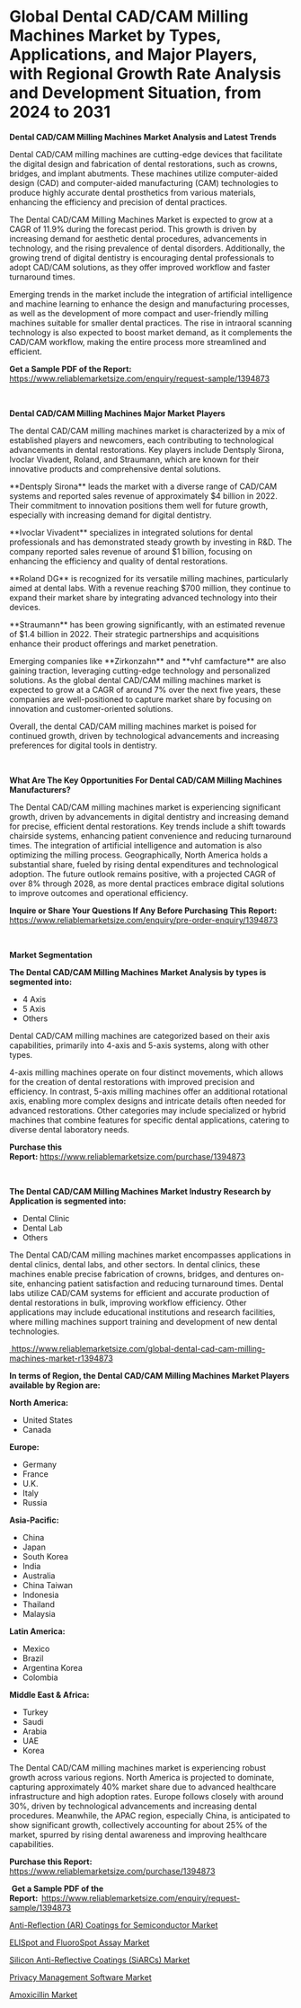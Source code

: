 <p><h1>Global Dental CAD/CAM Milling Machines Market by Types, Applications, and Major Players, with Regional Growth Rate Analysis and Development Situation, from 2024 to 2031</h1></p><p><strong>Dental CAD/CAM Milling Machines Market Analysis and Latest Trends</strong></p>
<p><p>Dental CAD/CAM milling machines are cutting-edge devices that facilitate the digital design and fabrication of dental restorations, such as crowns, bridges, and implant abutments. These machines utilize computer-aided design (CAD) and computer-aided manufacturing (CAM) technologies to produce highly accurate dental prosthetics from various materials, enhancing the efficiency and precision of dental practices.</p><p>The Dental CAD/CAM Milling Machines Market is expected to grow at a CAGR of 11.9% during the forecast period. This growth is driven by increasing demand for aesthetic dental procedures, advancements in technology, and the rising prevalence of dental disorders. Additionally, the growing trend of digital dentistry is encouraging dental professionals to adopt CAD/CAM solutions, as they offer improved workflow and faster turnaround times.</p><p>Emerging trends in the market include the integration of artificial intelligence and machine learning to enhance the design and manufacturing processes, as well as the development of more compact and user-friendly milling machines suitable for smaller dental practices. The rise in intraoral scanning technology is also expected to boost market demand, as it complements the CAD/CAM workflow, making the entire process more streamlined and efficient.</p></p>
<p><strong>Get a Sample PDF of the Report:&nbsp;</strong> <a href="https://www.reliablemarketsize.com/enquiry/request-sample/1394873">https://www.reliablemarketsize.com/enquiry/request-sample/1394873</a></p>
<p>&nbsp;</p>
<p><strong>Dental CAD/CAM Milling Machines Major Market Players</strong></p>
<p><p>The dental CAD/CAM milling machines market is characterized by a mix of established players and newcomers, each contributing to technological advancements in dental restorations. Key players include Dentsply Sirona, Ivoclar Vivadent, Roland, and Straumann, which are known for their innovative products and comprehensive dental solutions.</p><p>**Dentsply Sirona** leads the market with a diverse range of CAD/CAM systems and reported sales revenue of approximately $4 billion in 2022. Their commitment to innovation positions them well for future growth, especially with increasing demand for digital dentistry.</p><p>**Ivoclar Vivadent** specializes in integrated solutions for dental professionals and has demonstrated steady growth by investing in R&D. The company reported sales revenue of around $1 billion, focusing on enhancing the efficiency and quality of dental restorations.</p><p>**Roland DG** is recognized for its versatile milling machines, particularly aimed at dental labs. With a revenue reaching $700 million, they continue to expand their market share by integrating advanced technology into their devices.</p><p>**Straumann** has been growing significantly, with an estimated revenue of $1.4 billion in 2022. Their strategic partnerships and acquisitions enhance their product offerings and market penetration.</p><p>Emerging companies like **Zirkonzahn** and **vhf camfacture** are also gaining traction, leveraging cutting-edge technology and personalized solutions. As the global dental CAD/CAM milling machines market is expected to grow at a CAGR of around 7% over the next five years, these companies are well-positioned to capture market share by focusing on innovation and customer-oriented solutions.</p><p>Overall, the dental CAD/CAM milling machines market is poised for continued growth, driven by technological advancements and increasing preferences for digital tools in dentistry.</p></p>
<p>&nbsp;</p>
<p><strong>What Are The Key Opportunities For Dental CAD/CAM Milling Machines Manufacturers?</strong></p>
<p><p>The Dental CAD/CAM milling machines market is experiencing significant growth, driven by advancements in digital dentistry and increasing demand for precise, efficient dental restorations. Key trends include a shift towards chairside systems, enhancing patient convenience and reducing turnaround times. The integration of artificial intelligence and automation is also optimizing the milling process. Geographically, North America holds a substantial share, fueled by rising dental expenditures and technological adoption. The future outlook remains positive, with a projected CAGR of over 8% through 2028, as more dental practices embrace digital solutions to improve outcomes and operational efficiency.</p></p>
<p><strong>Inquire or Share Your Questions If Any Before Purchasing This Report:</strong> <a href="https://www.reliablemarketsize.com/enquiry/pre-order-enquiry/1394873">https://www.reliablemarketsize.com/enquiry/pre-order-enquiry/1394873</a></p>
<p>&nbsp;</p>
<p><strong>Market Segmentation</strong></p>
<p><strong>The Dental CAD/CAM Milling Machines Market Analysis by types is segmented into:</strong></p>
<p><ul><li>4 Axis</li><li>5 Axis</li><li>Others</li></ul></p>
<p><p>Dental CAD/CAM milling machines are categorized based on their axis capabilities, primarily into 4-axis and 5-axis systems, along with other types. </p><p>4-axis milling machines operate on four distinct movements, which allows for the creation of dental restorations with improved precision and efficiency. In contrast, 5-axis milling machines offer an additional rotational axis, enabling more complex designs and intricate details often needed for advanced restorations. Other categories may include specialized or hybrid machines that combine features for specific dental applications, catering to diverse dental laboratory needs.</p></p>
<p><strong>Purchase this Report:&nbsp;</strong><a href="https://www.reliablemarketsize.com/purchase/1394873">https://www.reliablemarketsize.com/purchase/1394873</a></p>
<p>&nbsp;</p>
<p><strong>The Dental CAD/CAM Milling Machines Market Industry Research by Application is segmented into:</strong></p>
<p><ul><li>Dental Clinic</li><li>Dental Lab</li><li>Others</li></ul></p>
<p><p>The Dental CAD/CAM milling machines market encompasses applications in dental clinics, dental labs, and other sectors. In dental clinics, these machines enable precise fabrication of crowns, bridges, and dentures on-site, enhancing patient satisfaction and reducing turnaround times. Dental labs utilize CAD/CAM systems for efficient and accurate production of dental restorations in bulk, improving workflow efficiency. Other applications may include educational institutions and research facilities, where milling machines support training and development of new dental technologies.</p></p>
<p><a href="https://www.reliablemarketsize.com/global-dental-cad-cam-milling-machines-market-r1394873">&nbsp;https://www.reliablemarketsize.com/global-dental-cad-cam-milling-machines-market-r1394873</a></p>
<p><strong>In terms of Region, the Dental CAD/CAM Milling Machines Market Players available by Region are:</strong></p>
<p>
    <p> <strong> North America: </strong>
        <ul>
            <li>United States</li>
            <li>Canada</li>
        </ul>
        </p> 
    <p> <strong> Europe: </strong>
        <ul>
            <li>Germany</li>
            <li>France</li>
            <li>U.K.</li>
            <li>Italy</li>
            <li>Russia</li>
        </ul>
        </p> 
    <p> <strong> Asia-Pacific: </strong>
        <ul>
            <li>China</li>
            <li>Japan</li>
            <li>South Korea</li>
            <li>India</li>
            <li>Australia</li>
            <li>China Taiwan</li>
            <li>Indonesia</li>
            <li>Thailand</li>
            <li>Malaysia</li>
        </ul>
        </p> 
    <p> <strong> Latin America: </strong>
        <ul>
            <li>Mexico</li>
            <li>Brazil</li>
            <li>Argentina Korea</li>
            <li>Colombia</li>
        </ul>
        </p> 
    <p> <strong> Middle East & Africa: </strong>
        <ul>
            <li>Turkey</li>
            <li>Saudi</li>
            <li>Arabia</li>
            <li>UAE</li>
            <li>Korea</li>
        </ul>
    </p>
    </p>
<p><p>The Dental CAD/CAM milling machines market is experiencing robust growth across various regions. North America is projected to dominate, capturing approximately 40% market share due to advanced healthcare infrastructure and high adoption rates. Europe follows closely with around 30%, driven by technological advancements and increasing dental procedures. Meanwhile, the APAC region, especially China, is anticipated to show significant growth, collectively accounting for about 25% of the market, spurred by rising dental awareness and improving healthcare capabilities.</p></p>
<p><strong>Purchase this Report: </strong><a href="https://www.reliablemarketsize.com/purchase/1394873">https://www.reliablemarketsize.com/purchase/1394873</a></p>
<p>&nbsp;<strong>Get a Sample PDF of the Report:&nbsp;&nbsp;</strong><a href="https://www.reliablemarketsize.com/enquiry/request-sample/1394873">https://www.reliablemarketsize.com/enquiry/request-sample/1394873</a></p>
<p><strong></strong></p>
<p><p><a href="https://issuu.com/reportprime-2/docs/anti-reflection-ar-coatings-for-sem_517884c03615ee">Anti-Reflection (AR) Coatings for Semiconductor Market</a></p><p><a href="https://www.linkedin.com/pulse/what-current-future-prospects-elispot-fluorospot-assay-market-dhxpe?trackingId=YhDdBQltRhKcqNk60%2B0ikA%3D%3D">ELISpot and FluoroSpot Assay Market</a></p><p><a href="https://issuu.com/reportprime-2/docs/silicon-anti-reflective-coatings-si_79765f74c3e116">Silicon Anti-Reflective Coatings (SiARCs) Market</a></p><p><a href="https://www.linkedin.com/pulse/future-innovation-global-privacy-management-software-market-jhs7f?trackingId=7QUlTyDVRDO7tHtYuEu%2BQQ%3D%3D">Privacy Management Software Market</a></p><p><a href="https://www.linkedin.com/pulse/future-trends-global-amoxicillin-market-insights-analysis-87tje?trackingId=5BM5BPVuSiuMnFAq9XDaBg%3D%3D">Amoxicillin Market</a></p></p>
